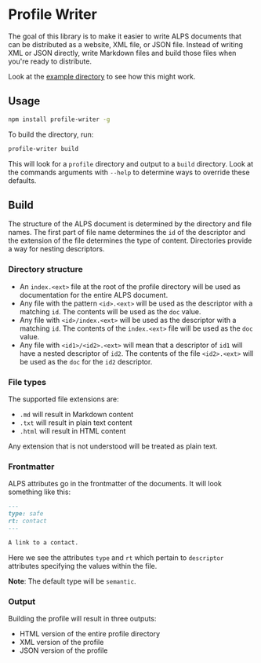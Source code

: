 # Profile Writer

The goal of this library is to make it easier to write ALPS documents that can be distributed as a website, XML file, or JSON file. Instead of writing XML or JSON directly, write Markdown files and build those files when you're ready to distribute.

Look at the [example directory](./example) to see how this might work.

## Usage

```sh
npm install profile-writer -g
```

To build the directory, run:

```sh
profile-writer build
```

This will look for a `profile` directory and output to a `build` directory. Look at the commands arguments with `--help` to determine ways to override these defaults.

## Build

The structure of the ALPS document is determined by the directory and file names. The first part of file name determines the `id` of the descriptor and the extension of the file determines the type of content. Directories provide a way for nesting descriptors.

### Directory structure

- An `index.<ext>` file at the root of the profile directory will be used as documentation for the entire ALPS document.
- Any file with the pattern `<id>.<ext>` will be used as the descriptor with a matching `id`. The contents will be used as the `doc` value.
- Any file with `<id>/index.<ext>` will be used as the descriptor with a matching `id`. The contents of the `index.<ext>` file will be used as the `doc` value.
- Any file with `<id1>/<id2>.<ext>` will mean that a descriptor of `id1` will have a nested descriptor of `id2`. The contents of the file `<id2>.<ext>` will be used as the `doc` for the `id2` descriptor.

### File types

The supported file extensions are:

- `.md` will result in Markdown content
- `.txt` will result in plain text content
- `.html` will result in HTML content

Any extension that is not understood will be treated as plain text.

### Frontmatter

ALPS attributes go in the frontmatter of the documents. It will look something like this:

```md
---
type: safe
rt: contact
---

A link to a contact.
```

Here we see the attributes `type` and `rt` which pertain to `descriptor` attributes specifying the values within the file.

**Note**: The default type will be `semantic`.

### Output

Building the profile will result in three outputs:

- HTML version of the entire profile directory
- XML version of the profile
- JSON version of the profile
